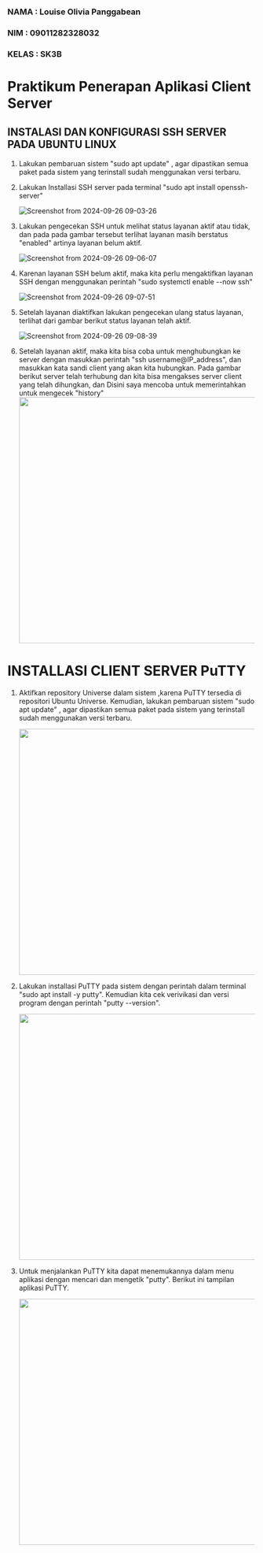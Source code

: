 ### NAMA : Louise Olivia Panggabean
### NIM : 09011282328032
### KELAS : SK3B

# Praktikum Penerapan Aplikasi Client Server

## INSTALASI DAN KONFIGURASI SSH SERVER PADA UBUNTU LINUX
1. Lakukan pembaruan sistem "sudo apt update" , agar dipastikan semua paket pada sistem yang terinstall sudah menggunakan versi terbaru.
  
2. Lakukan Installasi SSH server pada terminal "sudo apt install openssh-server"
   
   ![Screenshot from 2024-09-26 09-03-26](https://github.com/user-attachments/assets/94aa8ffc-9019-4296-8bb3-22107a1d26c5)

3. Lakukan pengecekan SSH untuk melihat status layanan aktif atau tidak, dan pada pada gambar tersebut terlihat layanan masih berstatus "enabled" artinya layanan belum aktif.

   ![Screenshot from 2024-09-26 09-06-07](https://github.com/user-attachments/assets/d298ab2c-f1e6-4ae9-a8c3-0b910ac1e2a7)

4. Karenan layanan SSH belum aktif, maka kita perlu mengaktifkan layanan SSH dengan menggunakan perintah "sudo systemctl enable --now ssh"

   ![Screenshot from 2024-09-26 09-07-51](https://github.com/user-attachments/assets/db71af26-5527-4afb-86ca-6070507f8fb4)

5. Setelah layanan diaktifkan lakukan pengecekan ulang status layanan, terlihat dari gambar berikut status layanan telah aktif.

   ![Screenshot from 2024-09-26 09-08-39](https://github.com/user-attachments/assets/9059d4f1-c1da-4ad0-8715-8c4a06fa5ca6)

6. Setelah layanan aktif, maka kita bisa coba untuk menghubungkan ke server dengan masukkan perintah "ssh username@IP_address", dan masukkan kata sandi client yang akan kita hubungkan. Pada gambar berikut server telah terhubung dan kita bisa mengakses server client yang telah dihungkan, dan  Disini saya mencoba untuk memerintahkan untuk mengecek "history"
   <img src="https://github.com/user-attachments/assets/129f1299-fe33-4bbe-acbd-af06d1948c62" width=500/>


# INSTALLASI CLIENT SERVER PuTTY
1. Aktifkan repository Universe dalam sistem ,karena PuTTY tersedia di repositori Ubuntu Universe. Kemudian, lakukan pembaruan sistem "sudo apt update" , agar dipastikan semua paket pada sistem yang terinstall sudah menggunakan versi terbaru.
   
    <img src="https://github.com/user-attachments/assets/67d53d3a-6d74-456a-8491-120526fd2f34" width=500/>

2. Lakukan installasi PuTTY pada sistem dengan perintah dalam terminal "sudo apt install -y putty". Kemudian kita cek verivikasi dan versi program dengan perintah "putty --version".
   
   <img src="https://github.com/user-attachments/assets/19595ccf-3236-45ba-bb32-a5be2d1e65b3" width=500 />

3. Untuk menjalankan PuTTY kita dapat menemukannya dalam menu aplikasi dengan mencari dan mengetik "putty". Berikut ini tampilan aplikasi PuTTY.

   <img src="https://github.com/user-attachments/assets/76d64d69-7a21-4ab6-97db-ae7579575d81" width=500/>

   
   
